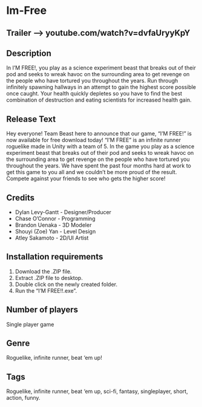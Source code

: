 # Im-Free
## Trailer --> youtube.com/watch?v=dvfaUryyKpY

## Description
In I’M FREE!, you play as a science experiment beast that breaks out of their pod and seeks to wreak havoc on the surrounding area to get revenge on the people who have tortured you throughout the years. Run through infinitely spawning hallways in an attempt to gain the highest score possible once caught. Your health quickly depletes so you have to find the best combination of destruction and eating scientists for increased health gain.

## Release Text
Hey everyone! Team Beast here to announce that our game, “I’M FREE!” is now available for free download today! “I’M FREE” is an infinite runner roguelike made in Unity with a team of 5. In the game you play as a science experiment beast that breaks out of their pod and seeks to wreak havoc on the surrounding area to get revenge on the people who have tortured you throughout the years. We have spent the past four months hard at work to get this game to you all and we couldn’t be more proud of the result. Compete against your friends to see who gets the higher score!

## Credits
- Dylan Levy-Gantt - Designer/Producer
- Chase O’Connor - Programming
- Brandon Uenaka - 3D Modeler
- Shouyi (Zoe) Yan - Level Design
- Atley Sakamoto - 2D/UI Artist

## Installation requirements  
1. Download the .ZIP file.
2. Extract .ZIP file to desktop.
3. Double click on the newly created folder.
4. Run the “I’M FREE!!.exe”.

## Number of players
Single player game

## Genre 
Roguelike, infinite runner, beat ‘em up! 

## Tags
Roguelike, infinite runner, beat ‘em up, sci-fi, fantasy, singleplayer, short, action, funny.

